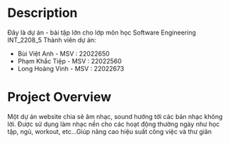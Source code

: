 # Description
Đây là dự án - bài tập lớn cho lớp môn học Software Engineering INT_2208_5
Thành viên dự án:
- Bùi Việt Anh - MSV : 22022650
- Phạm Khắc Tiệp - MSV : 22022560
- Long Hoàng Vinh - MSV : 22022673
# Project Overview
Một dự án website chia sẻ âm nhạc, sound hướng tới các bản nhạc không lời. Được sử dụng làm nhạc nền cho các hoạt động thường ngày như học tập, ngủ, workout, etc...Giúp nâng cao hiệu suất công việc và thư giãn 
